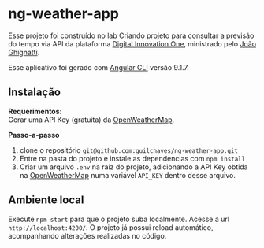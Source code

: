 # ng-weather-app

Esse projeto foi construído no lab Criando projeto para consultar a previsão do tempo via API da plataforma [Digital Innovation One](https://web.digitalinnovation.one/), ministrado pelo [João Ghignatti](https://github.com/JGhignatti).

Esse aplicativo foi gerado com [Angular CLI](https://github.com/angular/angular-cli) versão 9.1.7.

## Instalação

**Requerimentos**:<br>
Gerar uma API Key (gratuita) da [OpenWeatherMap](https://openweathermap.org/).

**Passo-a-passo**

1. clone o repositório `git@github.com:guilchaves/ng-weather-app.git`
2. Entre na pasta do projeto e instale as dependencias com `npm install`
3. Criar um arquivo `.env` na raíz do projeto, adicionando a API Key obtida na [OpenWeatherMap](https://openweathermap.org/) numa variável `API_KEY` dentro desse arquivo.

## Ambiente local

Execute `npm start` para que o projeto suba localmente. Acesse a url `http://localhost:4200/`. O projeto já possui reload automático, acompanhando alterações realizadas no código.
